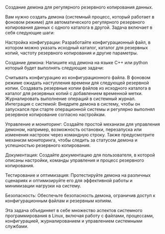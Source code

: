 Создание демона для регулярного резервного копирования данных.

Вам нужно создать демона (системный процесс, который работает в фоновом режиме) для автоматического регулярного резервного копирования данных с одного каталога в другой. Задача включает в себя следующие шаги:

Настройка конфигурации: Разработайте конфигурационный файл, в котором можно указать исходный каталог, каталог для резервных копий, частоту резервного копирования и другие параметры.

Создание демона: Напишите код демона на языке C++ или python который будет выполнять следующие задачи:

Считывать конфигурацию из конфигурационного файла.
В фоновом режиме ожидать наступления времени для следующей резервной копии.
Создавать резервные копии файлов из исходного каталога в каталог для резервных копий с добавлением временной метки.
Журналировать выполнение операций в системный журнал.
Интеграция с системой: Внедрите демона в систему, чтобы он запускался при старте операционной системы и регулярно выполнял резервное копирование согласно настройкам.

Управление и мониторинг: Создайте простой механизм для управления демоном, например, возможность остановки, перезапуска или изменения настроек через командную строку. Также предусмотрите механизм мониторинга, чтобы следить за статусом демона и успешностью резервного копирования.

Документация: Создайте документацию для пользователя, в которой описаны настройки, команды управления и процесс резервного копирования.

Тестирование и оптимизация: Протестируйте демона на различных сценариях и оптимизируйте его для эффективной работы и минимизации нагрузки на систему.

Безопасность: Обеспечьте безопасность демона, ограничив доступ к конфигурационным файлам и резервным копиям.

Эта задача объединяет в себе множество аспектов системного программирования в Linux, включая работу с файлами, процессами, конфигурацией, журналированием и управлением системными службами.